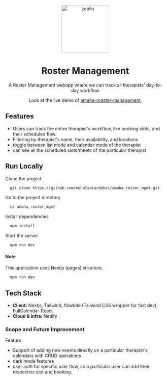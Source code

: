 <div align="center">
 
<img alt="zeplin" src="https://cdn.theinnerhour.com/assets/images/AmahaLogo.svg" width="150px" height="150px" />
 
# Roster Management
 
A Roster Management webapp where we can track all therapists' day-to-day workflow 
 
 Look at the live demo of [amaha-roaster-management](https://amaha-roaster.netlify.app/).
 
 
</div>

## Features

- Users can track the entire therapist's workflow, like booking slots, and their scheduled flow.
- Filtering by therapist's name, their availability, and locations
- toggle between list mode and calendar mode of the therapist
- can see all the scheduled slots/meets of the particular therapist

## Run Locally

Clone the project

```bash
  git clone https://github.com/mehulsatardekar/amaha_roster_mgmt.git
```

Go to the project directory

```bash
  cd amaha_roster_mgmt
```

Install dependencies

```bash
  npm install
```

Start the server

```bash
  npm run dev
```

#### Note

This application uses Nextjs (pages) structure.

```bash
  npm run dev
```

## Tech Stack

- **Client:**  Nextjs, Tailwind, flowbite (Tailwind CSS wrapper for fast dev), FullCalendar-React
- **Cloud & Infra:** Netlify . 


### Scope and Future Improvement

Featurs

- Support of adding new events directly on a particular therapist's calendars with CRUD operations
- dark mode features
- user auth for specific user flow, so a particular user can add their respective slot and booking.
